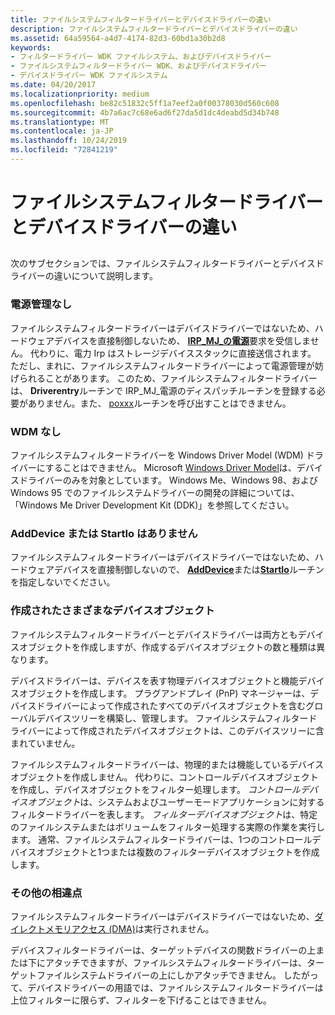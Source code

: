 ```yaml
---
title: ファイルシステムフィルタードライバーとデバイスドライバーの違い
description: ファイルシステムフィルタードライバーとデバイスドライバーの違い
ms.assetid: 64a59564-a4d7-4174-82d3-60bd1a30b2d8
keywords:
- フィルタードライバー WDK ファイルシステム、およびデバイスドライバー
- ファイルシステムフィルタードライバー WDK、およびデバイスドライバー
- デバイスドライバー WDK ファイルシステム
ms.date: 04/20/2017
ms.localizationpriority: medium
ms.openlocfilehash: be82c51832c5ff1a7eef2a0f00378030d560c608
ms.sourcegitcommit: 4b7a6ac7c68e6ad6f27da5d1dc4deabd5d34b748
ms.translationtype: MT
ms.contentlocale: ja-JP
ms.lasthandoff: 10/24/2019
ms.locfileid: "72841219"
---
```

# <a name="how-file-system-filter-drivers-are-different-from-device-drivers"></a>ファイルシステムフィルタードライバーとデバイスドライバーの違い


## <span id="ddk_how_file_system_filter_drivers_are_different_from_device_drivers_i"></span><span id="DDK_HOW_FILE_SYSTEM_FILTER_DRIVERS_ARE_DIFFERENT_FROM_DEVICE_DRIVERS_I"></span>


次のサブセクションでは、ファイルシステムフィルタードライバーとデバイスドライバーの違いについて説明します。

### <a name="span-idno_power_managementspanspan-idno_power_managementspanspan-idno_power_managementspanno-power-management"></a><span id="No_Power_Management"></span><span id="no_power_management"></span><span id="NO_POWER_MANAGEMENT"></span>電源管理なし

ファイルシステムフィルタードライバーはデバイスドライバーではないため、ハードウェアデバイスを直接制御しないため、 [**IRP\_MJ\_の電源**](https://docs.microsoft.com/windows-hardware/drivers/kernel/irp-mj-power)要求を受信しません。 代わりに、電力 Irp はストレージデバイススタックに直接送信されます。 ただし、まれに、ファイルシステムフィルタードライバーによって電源管理が妨げられることがあります。 このため、ファイルシステムフィルタードライバーは、 **Driverentry**ルーチンで IRP\_MJ\_電源のディスパッチルーチンを登録する必要がありません。また、 [poxxx](https://docs.microsoft.com/windows-hardware/drivers/ddi/index)ルーチンを呼び出すことはできません。

### <a name="span-idno_wdmspanspan-idno_wdmspanspan-idno_wdmspanno-wdm"></a><span id="No_WDM"></span><span id="no_wdm"></span><span id="NO_WDM"></span>WDM なし

ファイルシステムフィルタードライバーを Windows Driver Model (WDM) ドライバーにすることはできません。 Microsoft [Windows Driver Model](https://docs.microsoft.com/windows-hardware/drivers/kernel/windows-driver-model)は、デバイスドライバーのみを対象としています。 Windows Me、Windows 98、および Windows 95 でのファイルシステムドライバーの開発の詳細については、「Windows Me Driver Development Kit (DDK)」を参照してください。

### <a name="span-idno_adddevice_or_startiospanspan-idno_adddevice_or_startiospanspan-idno_adddevice_or_startiospanno-adddevice-or-startio"></a><span id="No_AddDevice_or_StartIo"></span><span id="no_adddevice_or_startio"></span><span id="NO_ADDDEVICE_OR_STARTIO"></span>AddDevice または StartIo はありません

ファイルシステムフィルタードライバーはデバイスドライバーではないため、ハードウェアデバイスを直接制御しないので、 [**AddDevice**](https://docs.microsoft.com/windows-hardware/drivers/ddi/wdm/nc-wdm-driver_add_device)または[**StartIo**](https://docs.microsoft.com/windows-hardware/drivers/ddi/wdm/nc-wdm-driver_startio)ルーチンを指定しないでください。

### <a name="span-iddifferent_device_objects_createdspanspan-iddifferent_device_objects_createdspanspan-iddifferent_device_objects_createdspandifferent-device-objects-created"></a><span id="Different_Device_Objects_Created"></span><span id="different_device_objects_created"></span><span id="DIFFERENT_DEVICE_OBJECTS_CREATED"></span>作成されたさまざまなデバイスオブジェクト

ファイルシステムフィルタードライバーとデバイスドライバーは両方ともデバイスオブジェクトを作成しますが、作成するデバイスオブジェクトの数と種類は異なります。

デバイスドライバーは、デバイスを表す物理デバイスオブジェクトと機能デバイスオブジェクトを作成します。 プラグアンドプレイ (PnP) マネージャーは、デバイスドライバーによって作成されたすべてのデバイスオブジェクトを含むグローバルデバイスツリーを構築し、管理します。 ファイルシステムフィルタードライバーによって作成されたデバイスオブジェクトは、このデバイスツリーに含まれていません。

ファイルシステムフィルタードライバーは、物理的または機能しているデバイスオブジェクトを作成しません。 代わりに、コントロールデバイスオブジェクトを作成し、デバイスオブジェクトをフィルター処理します。 *コントロールデバイスオブジェクト*は、システムおよびユーザーモードアプリケーションに対するフィルタードライバーを表します。 *フィルターデバイスオブジェクト*は、特定のファイルシステムまたはボリュームをフィルター処理する実際の作業を実行します。 通常、ファイルシステムフィルタードライバーは、1つのコントロールデバイスオブジェクトと1つまたは複数のフィルターデバイスオブジェクトを作成します。

### <a name="span-idother_differencesspanspan-idother_differencesspanspan-idother_differencesspanother-differences"></a><span id="Other_Differences"></span><span id="other_differences"></span><span id="OTHER_DIFFERENCES"></span>その他の相違点

ファイルシステムフィルタードライバーはデバイスドライバーではないため、[ダイレクトメモリアクセス (DMA)](https://docs.microsoft.com/windows-hardware/drivers/kernel/using-direct-i-o-with-dma)は実行されません。

デバイスフィルタードライバーは、ターゲットデバイスの関数ドライバーの上または下にアタッチできますが、ファイルシステムフィルタードライバーは、ターゲットファイルシステムドライバーの上にしかアタッチできません。 したがって、デバイスドライバーの用語では、ファイルシステムフィルタードライバーは上位フィルターに限らず、フィルターを下げることはできません。

 

 





